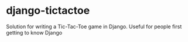 # django-tictactoe
Solution for writing a Tic-Tac-Toe game in Django. Useful for people first getting to know Django
